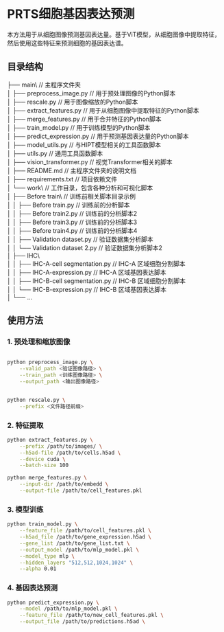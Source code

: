 # PRTS细胞基因表达预测

本方法用于从细胞图像预测基因表达量。基于ViT模型，从细胞图像中提取特征，然后使用这些特征来预测细胞的基因表达谱。

## 目录结构

├── main\           // 主程序文件夹  
│   ├── preprocess_image.py             // 用于预处理图像的Python脚本  
│   ├── rescale.py              // 用于图像缩放的Python脚本  
│   ├── extract_features.py             // 用于从细胞图像中提取特征的Python脚本  
│   ├── merge_features.py           // 用于合并特征的Python脚本  
│   ├── train_model.py              // 用于训练模型的Python脚本  
│   ├── predict_expression.py           // 用于预测基因表达量的Python脚本  
│   ├── model_utils.py             // 与HIPT模型相关的工具函数脚本  
│   ├── utils.py            // 通用工具函数脚本  
│   ├── vision_transformer.py           // 视觉Transformer相关的脚本  
│   ├── README.md           // 主程序文件夹的说明文档  
│   ├── requirements.txt            // 项目依赖文件  
│   └── work\           // 工作目录，包含各种分析和可视化脚本  
│       ├── Before train\           // 训练前相关脚本目录示例  
│       │   ├── Before train.py             // 训练前的分析脚本  
│       │   ├── Before train2.py            // 训练前的分析脚本2  
│       │   ├── Before train3.py            // 训练前的分析脚本3  
│       │   ├── Before train4.py            // 训练前的分析脚本4  
│       │   ├── Validation dataset.py           // 验证数据集分析脚本  
│       │   └── Validation dataset 2.py             // 验证数据集分析脚本2  
│       ├── IHC\  
│       │   ├── IHC-A-cell segmentation.py              // IHC-A 区域细胞分割脚本  
│       │   ├── IHC-A-expression.py             // IHC-A 区域基因表达脚本  
│       │   ├── IHC-B-cell segmentation.py              // IHC-B 区域细胞分割脚本  
│       │   └── IHC-B-expression.py             // IHC-B 区域基因表达脚本  
│       └── ...  

## 使用方法

### 1. 预处理和缩放图像
```bash

python preprocess_image.py \
    --valid_path <验证图像路径> \
    --train_path <训练图像路径> \
    --output_path <输出图像路径>
```

```bash

python rescale.py \
    --prefix <文件路径前缀>
```

### 2. 特征提取


```bash
python extract_features.py \
    --prefix /path/to/images/ \
    --h5ad-file /path/to/cells.h5ad \
    --device cuda \
    --batch-size 100
```

```bash
python merge_features.py \
    --input-dir /path/to/embedd \
    --output-file /path/to/cell_features.pkl
```

### 3. 模型训练

```bash
python train_model.py \
    --feature_file /path/to/cell_features.pkl \
    --h5ad_file /path/to/gene_expression.h5ad \
    --gene_list /path/to/gene_list.txt \
    --output_model /path/to/mlp_model.pkl \
    --model_type mlp \
    --hidden_layers "512,512,1024,1024" \
    --alpha 0.01
```

### 4. 基因表达预测

```bash
python predict_expression.py \
    --model /path/to/mlp_model.pkl \
    --feature_file /path/to/new_cell_features.pkl \
    --output_file /path/to/predictions.h5ad \
```